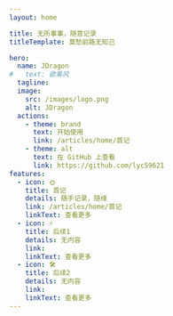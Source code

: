 ```yaml
---
layout: home

title: 无所事事，随意记录
titleTemplate: 莫愁前路无知己

hero:
  name: JDragon
#   text: 欲乘风
  tagline: 
  image:
    src: /images/logo.png
    alt: JDragon
  actions:
    - theme: brand
      text: 开始使用
      link: /articles/home/首记
    - theme: alt
      text: 在 GitHub 上查看
      link: https://github.com/lyc59621
features:
  - icon: 🌞
    title: 首记
    details: 随手记录，随缘
    link: /articles/home/首记
    linkText: 查看更多
  - icon: ⚡️
    title: 后续1
    details: 无内容
    link: 
    linkText: 查看更多
  - icon: 🛠️
    title: 后续2
    details: 无内容
    link: 
    linkText: 查看更多
---
```


